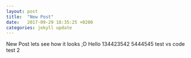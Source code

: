 ```yaml
---
layout: post
title:  "New Post"
date:   2017-09-29 18:35:25 +0200
categories: jekyll update
---
```

New Post lets see how it looks ;D
Hello 134423542
5444545
test vs code
test 2
